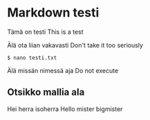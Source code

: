 # Markdown testi

Tämä on testi
This is a test

Älä ota liian vakavasti 
Don't take it too seriously

	$ nano testi.txt

Älä missän nimessä aja
Do not execute

## Otsikko mallia ala

Hei herra isoherra
Hello mister bigmister
